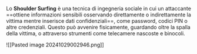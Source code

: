 Lo **Shoulder Surfing** è una tecnica di ingegneria sociale in cui un attaccante ==ottiene informazioni sensibili osservando direttamente o indirettamente la vittima mentre inserisce dati confidenziali==, come password, codici PIN o altre credenziali. Questo può avvenire fisicamente, guardando oltre la spalla della vittima, o attraverso strumenti come telecamere nascoste e binocoli.

![[Pasted image 20241029002946.png]]